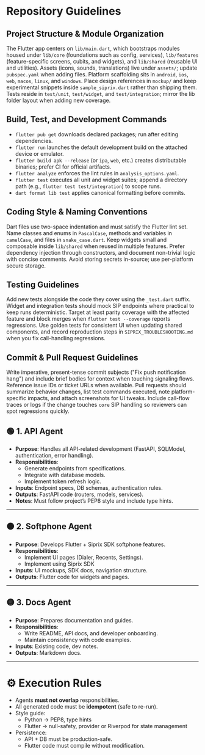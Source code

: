 # Repository Guidelines

## Project Structure & Module Organization

The Flutter app centers on `lib/main.dart`, which bootstraps modules housed under `lib/core` (foundations such as config, services), `lib/features` (feature-specific screens, cubits, and widgets), and `lib/shared` (reusable UI and utilities). Assets (icons, sounds, translations) live under `assets/`; update `pubspec.yaml` when adding files. Platform scaffolding sits in `android`, `ios`, `web`, `macos`, `linux`, and `windows`. Place design references in `mockup/` and keep experimental snippets inside `sample_siprix.dart` rather than shipping them. Tests reside in `test/unit`, `test/widget`, and `test/integration`; mirror the lib folder layout when adding new coverage.

## Build, Test, and Development Commands

- `flutter pub get` downloads declared packages; run after editing dependencies.
- `flutter run` launches the default development build on the attached device or emulator.
- `flutter build apk --release` (or `ipa`, `web`, etc.) creates distributable binaries; prefer CI for official artifacts.
- `flutter analyze` enforces the lint rules in `analysis_options.yaml`.
- `flutter test` executes all unit and widget suites; append a directory path (e.g., `flutter test test/integration`) to scope runs.
- `dart format lib test` applies canonical formatting before commits.

## Coding Style & Naming Conventions

Dart files use two-space indentation and must satisfy the Flutter lint set. Name classes and enums in `PascalCase`, methods and variables in `camelCase`, and files in `snake_case.dart`. Keep widgets small and composable inside `lib/shared` when reused in multiple features. Prefer dependency injection through constructors, and document non-trivial logic with concise comments. Avoid storing secrets in-source; use per-platform secure storage.

## Testing Guidelines

Add new tests alongside the code they cover using the `_test.dart` suffix. Widget and integration tests should mock SIP endpoints where practical to keep runs deterministic. Target at least parity coverage with the affected feature and block merges when `flutter test --coverage` reports regressions. Use golden tests for consistent UI when updating shared components, and record reproduction steps in `SIPRIX_TROUBLESHOOTING.md` when you fix call-handling regressions.

## Commit & Pull Request Guidelines

Write imperative, present-tense commit subjects ("Fix push notification hang") and include brief bodies for context when touching signaling flows. Reference issue IDs or ticket URLs when available. Pull requests should summarize behavior changes, list test commands executed, note platform-specific impacts, and attach screenshots for UI tweaks. Include call-flow traces or logs if the change touches `core` SIP handling so reviewers can spot regressions quickly.

## 🟢 1. API Agent

- **Purpose**: Handles all API-related development (FastAPI, SQLModel, authentication, error handling).
- **Responsibilities**:
  - Generate endpoints from specifications.
  - Integrate with database models.
  - Implement token refresh logic.
- **Inputs**: Endpoint specs, DB schemas, authentication rules.
- **Outputs**: FastAPI code (routers, models, services).
- **Notes**: Must follow project’s PEP8 style and include type hints.

---

## 🟠 2. Softphone Agent

- **Purpose**: Develops Flutter + Siprix SDK softphone features.
- **Responsibilities**:
  - Implement UI pages (Dialer, Recents, Settings).
  - Implement using Siprix SDK
- **Inputs**: UI mockups, SDK docs, navigation structure.
- **Outputs**: Flutter code for widgets and pages.

---

## 🟡 3. Docs Agent

- **Purpose**: Prepares documentation and guides.
- **Responsibilities**:
  - Write README, API docs, and developer onboarding.
  - Maintain consistency with code examples.
- **Inputs**: Existing code, dev notes.
- **Outputs**: Markdown docs.

---

# ⚙️ Execution Rules

- Agents **must not overlap** responsibilities.
- All generated code must be **idempotent** (safe to re-run).
- Style guide:
  - Python → PEP8, type hints
  - Flutter → null-safety, provider or Riverpod for state management
- Persistence:
  - API + DB must be production-safe.
  - Flutter code must compile without modification.
